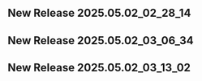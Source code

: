## New Release 2025.05.02_02_28_14
## New Release 2025.05.02_03_06_34
## New Release 2025.05.02_03_13_02
